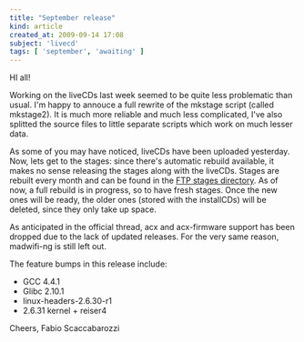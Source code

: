 ```yaml
---
title: "September release"
kind: article
created_at: 2009-09-14 17:08
subject: 'livecd'
tags: [ 'september', 'awaiting' ]
---
```

HI all\!

Working on the liveCDs last week seemed to be quite less problematic than usual\.
I\'m happy to annouce a full rewrite of the mkstage script \(called mkstage2\)\. It is much more reliable and much less complicated, I\'ve also splitted the source files to little separate scripts which work on much lesser data\.

As some of you may have noticed, liveCDs have been uploaded yesterday\. Now, lets get to the stages\: since there\'s automatic rebuild available, it makes no sense releasing the stages along with the liveCDs\. Stages are rebuilt every month and can be found in the [FTP stages directory](ftp://ftp.faskatech.net/stages/)\. As of now, a full rebuild is in progress, so to have fresh stages\. Once the new ones will be ready, the older ones \(stored with the installCDs\) will be deleted, since they only take up space\.

As anticipated in the official thread, acx and acx\-firmware support has been dropped due to the lack of updated releases\. For the very same reason, madwifi\-ng is still left out\.

The feature bumps in this release include\:

* GCC 4\.4\.1
* Glibc 2\.10\.1
* linux\-headers\-2\.6\.30\-r1
* 2\.6\.31 kernel + reiser4

Cheers,
Fabio Scaccabarozzi
